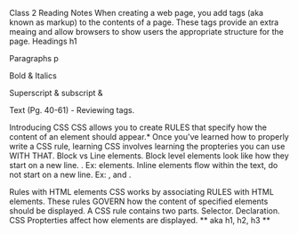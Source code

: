 Class 2 Reading Notes
When creating a web page, you add tags (aka known as markup) to the contents of a page. These tags provide an extra meaing and allow browsers to show users the appropriate structure for the page.
Headings h1

Paragraphs p

Bold & Italics

Superscript & subscript &

Text (Pg. 40-61) - Reviewing tags.

Introducing CSS
CSS allows you to create RULES that specify how the content of an element should appear.*
Once you've learned how to properly write a CSS rule, learning CSS involves learning the propteries you can use WITH THAT.
Block vs Line elements.
Block level elements look like how they start on a new line. . Ex:
elements.
Inline elements flow within the text, do not start on a new line. Ex: , and .

Rules with HTML elements
CSS works by associating RULES with HTML elements. These rules GOVERN how the content of specified elements should be displayed. A CSS rule contains two parts.
Selector.
Declaration.
CSS Propterties affect how elements are displayed. ** aka h1, h2, h3 **
